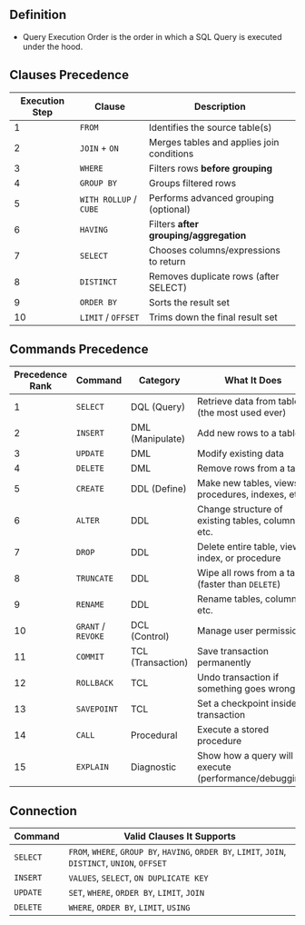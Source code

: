 ## Definition

- Query Execution Order is the order in which a SQL Query is executed under the hood.
## Clauses Precedence

| Execution Step | Clause                 | Description                               |
| -------------- | ---------------------- | ----------------------------------------- |
| 1              | `FROM`                 | Identifies the source table(s)            |
| 2              | `JOIN` + `ON`          | Merges tables and applies join conditions |
| 3              | `WHERE`                | Filters rows **before grouping**          |
| 4              | `GROUP BY`             | Groups filtered rows                      |
| 5              | `WITH ROLLUP` / `CUBE` | Performs advanced grouping (optional)     |
| 6              | `HAVING`               | Filters **after grouping/aggregation**    |
| 7              | `SELECT`               | Chooses columns/expressions to return     |
| 8              | `DISTINCT`             | Removes duplicate rows (after SELECT)     |
| 9              | `ORDER BY`             | Sorts the result set                      |
| 10             | `LIMIT` / `OFFSET`     | Trims down the final result set           |
## Commands Precedence

| Precedence Rank | Command            | Category          | What It Does                                          |
| --------------- | ------------------ | ----------------- | ----------------------------------------------------- |
| 1               | `SELECT`           | DQL (Query)       | Retrieve data from tables (the most used ever)        |
| 2               | `INSERT`           | DML (Manipulate)  | Add new rows to a table                               |
| 3               | `UPDATE`           | DML               | Modify existing data                                  |
| 4               | `DELETE`           | DML               | Remove rows from a table                              |
| 5               | `CREATE`           | DDL (Define)      | Make new tables, views, procedures, indexes, etc.     |
| 6               | `ALTER`            | DDL               | Change structure of existing tables, columns, etc.    |
| 7               | `DROP`             | DDL               | Delete entire table, view, index, or procedure        |
| 8               | `TRUNCATE`         | DDL               | Wipe all rows from a table (faster than `DELETE`)     |
| 9               | `RENAME`           | DDL               | Rename tables, columns, etc.                          |
| 10              | `GRANT` / `REVOKE` | DCL (Control)     | Manage user permissions                               |
| 11              | `COMMIT`           | TCL (Transaction) | Save transaction permanently                          |
| 12              | `ROLLBACK`         | TCL               | Undo transaction if something goes wrong              |
| 13              | `SAVEPOINT`        | TCL               | Set a checkpoint inside a transaction                 |
| 14              | `CALL`             | Procedural        | Execute a stored procedure                            |
| 15              | `EXPLAIN`          | Diagnostic        | Show how a query will execute (performance/debugging) |
## Connection

| Command  | Valid Clauses It Supports                                                                         |
| -------- | ------------------------------------------------------------------------------------------------- |
| `SELECT` | `FROM`, `WHERE`, `GROUP BY`, `HAVING`, `ORDER BY`, `LIMIT`, `JOIN`, `DISTINCT`, `UNION`, `OFFSET` |
| `INSERT` | `VALUES`, `SELECT`, `ON DUPLICATE KEY`                                                            |
| `UPDATE` | `SET`, `WHERE`, `ORDER BY`, `LIMIT`, `JOIN`                                                       |
| `DELETE` | `WHERE`, `ORDER BY`, `LIMIT`, `USING`                                                             |
